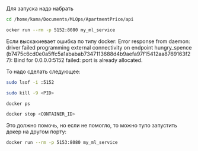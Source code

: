 Для запуска надо набрать 
```bash
cd /home/kama/Documents/MLOps/ApartmentPrice/api
```

```bash
ocker run --rm -p 5152:8080 my_ml_service
```

Если выскакиевает ошибка по типу
docker: Error response from daemon: driver failed programming external connectivity on endpoint hungry_spence (b7475c6cd0e0a5ffc5a1ababab7347113688d4b9aefa97f15412aa8769163f27): Bind for 0.0.0.0:5152 failed: port is already allocated.

То надо сделать следующее:

```bash
sudo lsof -i :5152
```

```bash
sudo kill -9 <PID>
```

```bash
docker ps
```

```bash
docker stop <CONTAINER_ID>
```

Это должно помочь, но если не помогло, то можно тупо запустить докер на другом порту:
```bash
docker run --rm -p 5153:8080 my_ml_service
```
